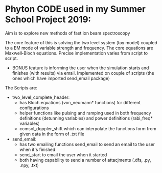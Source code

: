 # Phyton CODE used in my Summer School Project 2019:

Aim is to explore new methods of fast ion beam spectroscopy

The core feature of this is solving the two level system (toy model) coupled to a EM mode of variable strength and frequency. The core equations are Maxwell-Bloch equations. Precise implementation varies from script to script.

- BONUS feature is informing the user when the simulation starts and finishes (with results) via email. Implemented on couple of scripts (the ones which have imported send_email package)

The Scripts are:

- two_level_complete_header:
  - has Bloch equations (von_neumann* functions) for different configurations
  - helper functions like pulsing and ramping used in both frequency definitions (detunning variables) and power definitions (rabi_freq* variables)
  - comsol_doppler_shift which can interpolate the functions form from given data in the form of .txt file
- send_email:
  - has two emailing functions send_email to send an email to the user when it's finished
  - send_start to email the user when it started
  - both having capability to send a number of attacjments (.dfs, .py, .npy, .txt)
